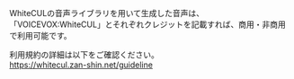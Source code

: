 WhiteCULの音声ライブラリを用いて生成した音声は、
「VOICEVOX:WhiteCUL」とそれぞれクレジットを記載すれば、商用・非商用で利用可能です。

利用規約の詳細は以下をご確認ください。  
https://whitecul.zan-shin.net/guideline
